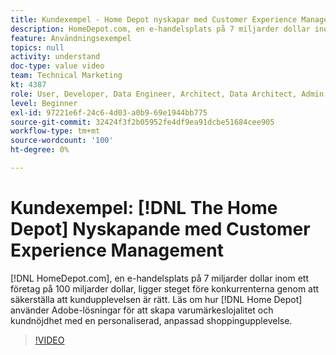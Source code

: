 ```yaml
---
title: Kundexempel - Home Depot nyskapar med Customer Experience Management
description: HomeDepot.com, en e-handelsplats på 7 miljarder dollar inom ett företag på 100 miljarder dollar, ligger steget före konkurrenterna genom att säkerställa att kundupplevelsen är rätt. Läs om hur Home Depot använder Adobe lösningar för att skapa varumärkeslojalitet och kundnöjdhet med en personaliserad, anpassad shoppingupplevelse.
feature: Användningsexempel
topics: null
activity: understand
doc-type: value video
team: Technical Marketing
kt: 4387
role: User, Developer, Data Engineer, Architect, Data Architect, Admin, Leader
level: Beginner
exl-id: 97221e6f-24c6-4d03-a0b9-69e1944bb775
source-git-commit: 32424f3f2b05952fe4df9ea91dcbe51684cee905
workflow-type: tm+mt
source-wordcount: '100'
ht-degree: 0%

---
```


# Kundexempel: [!DNL The Home Depot] Nyskapande med Customer Experience Management

[!DNL HomeDepot.com], en e-handelsplats på 7 miljarder dollar inom ett företag på 100 miljarder dollar, ligger steget före konkurrenterna genom att säkerställa att kundupplevelsen är rätt. Läs om hur [!DNL Home Depot] använder Adobe-lösningar för att skapa varumärkeslojalitet och kundnöjdhet med en personaliserad, anpassad shoppingupplevelse.

>[!VIDEO](https://video.tv.adobe.com/v/31506/?quality=12)
